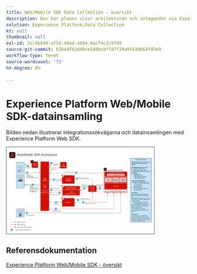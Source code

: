 ```yaml
---
title: Web/Mobile SDK Data Collection - översikt
description: Den här planen visar arkitekturen och intagandet via Experience Platform Web och Mobile SDK
solution: Experience Platform,Data Collection
kt: null
thumbnail: null
exl-id: 3cc9e849-a75d-40ad-a604-6acf4c2c9f89
source-git-commit: b26edf62d49ce548bcbff47f19a9fe3d664fd7e9
workflow-type: tm+mt
source-wordcount: '73'
ht-degree: 0%

---
```


# Experience Platform Web/Mobile SDK-datainsamling

Bilden nedan illustrerar integrationssökvägarna och datainsamlingen med Experience Platform Web SDK.

<img src="assets/web_sdk_flow.png" alt="Referensarkitektur för implementering med Experience Platform Web och Mobile SDK" style="width:80%; border:1px solid #4a4a4a" />

## Referensdokumentation

[Experience Platform Web/Mobile SDK - översikt](https://experienceleague.adobe.com/docs/experience-platform/edge/home.html?lang=en)
